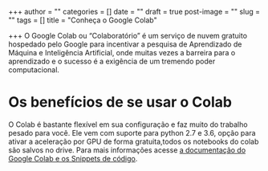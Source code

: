 +++
author = ""
categories = []
date = ""
draft = true
post-image = ""
slug = ""
tags = []
title = "Conheça o Google Colab"

+++
O Google Colab ou “Colaboratório” é um serviço de nuvem gratuito hospedado pelo Google para incentivar a pesquisa de Aprendizado de Máquina e Inteligência Artificial, onde muitas vezes a barreira para o aprendizado e o sucesso é a exigência de um tremendo poder computacional.

# Os benefícios de se usar o Colab

O Colab é bastante flexível em sua configuração e faz muito do trabalho pesado para você. Ele vem com suporte para python 2.7 e 3.6, opção para ativar a aceleração por GPU de forma gratuita,todos os notebooks do colab são salvos no drive. Para mais informações acesse [a documentação do Google Colab e os Snippets de código](https://colab.research.google.com/notebooks/welcome.ipynb).